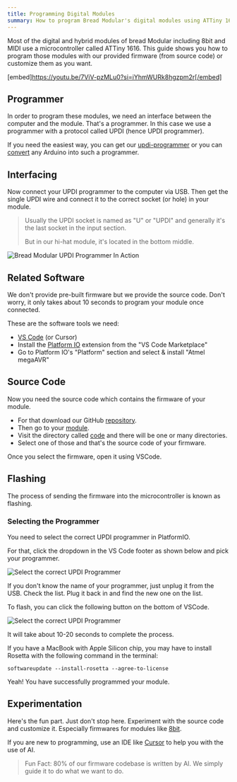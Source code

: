 ```yaml
---
title: Programming Digital Modules
summary: How to program Bread Modular's digital modules using ATTiny 1616 microcontrollers via UPDI.
---
```


Most of the digital and hybrid modules of bread Modular including 8bit and MIDI use a microcontroller called ATTiny 1616. This guide shows you how to program those modules with our provided firmware (from source code) or customize them as you want. 

[embed]https://youtu.be/7ViV-pzMLu0?si=iYhmWURk8hgzpm2r[/embed]

## Programmer

In order to program these modules, we need an interface between the computer and the module. That's a programmer. In this case we use a programmer with a protocol called UPDI (hence UPDI programmer).

If you need the easiest way, you can get our [updi-programmer](/modules/UPDI-programmar) or you can [convert](https://youtu.be/YOGeoW_QySs?si=nZRVHnHZheLrTDw1&t=47) any Arduino into such a programmer. 

## Interfacing

Now connect your UPDI programmer to the computer via USB. Then get the single UPDI wire and connect it to the correct socket (or hole) in your module. 

> Usually the UPDI socket is named as "U" or "UPDI" and generally it's the last socket in the input section.
> 
> But in our hi-hat module, it's located in the bottom middle.

![Bread Modular UPDI Programmer In Action](/images/docs/updi_programmer_in_action.jpg)

## Related Software

We don't provide pre-built firmware but we provide the source code. Don't worry, it only takes about 10 seconds to program your module once connected. 

These are the software tools we need: 

- [VS Code](https://code.visualstudio.com) (or Cursor)
- Install the [Platform IO](https://platformio.org/platformio-ide) extension from the "VS Code Marketplace"
- Go to Platform IO's "Platform" section and select & install "Atmel megaAVR"


## Source Code

Now you need the source code which contains the firmware of your module. 

- For that download our GitHub [repository](https://github.com/bread-modular/bread-modular).
- Then go to your [module](https://github.com/bread-modular/bread-modular/tree/main/modules).
- Visit the directory called [code](https://github.com/bread-modular/bread-modular/tree/main/modules/8bit) and there will be one or many directories.
- Select one of those and that's the source code of your firmware.

Once you select the firmware, open it using VSCode. 

## Flashing

The process of sending the firmware into the microcontroller is known as flashing. 

### Selecting the Programmer

You need to select the correct UPDI programmer in PlatformIO. 

For that, click the dropdown in the VS Code footer as shown below and pick your programmer. 

![Select the correct UPDI Programmer](/images/docs/select-updi-programmar.png)

If you don't know the name of your programmer, just unplug it from the USB. Check the list. Plug it back in and find the new one on the list. 

To flash, you can click the following button on the bottom of VSCode. 

![Select the correct UPDI Programmer](/images/docs/updi-flash.png)                                                                                                                                              

It will take about 10-20 seconds to complete the process.

If you have a MacBook with Apple Silicon chip, you may have to install Rosetta with the following command in the terminal:

~~~
softwareupdate --install-rosetta --agree-to-license
~~~

Yeah! You have successfully programmed your module. 

## Experimentation

Here's the fun part. Just don't stop here. Experiment with the source code and customize it. Especially firmwares for modules like [8bit](/modules/8bit). 

If you are new to programming, use an IDE like [Cursor](https://www.cursor.com) to help you with the use of AI. 

> Fun Fact: 80% of our firmware codebase is written by AI. We simply guide it to do what we want to do.